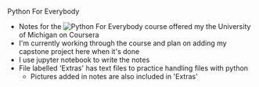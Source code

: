 Python For Everybody
- Notes for the ![Python For Everybody](https://www.coursera.org/specializations/python) course offered my the University of Michigan on Coursera
- I'm currently working through the course and plan on adding my capstone project here when it's done
- I use jupyter notebook to write the notes
- File labelled 'Extras' has text files to practice handling files with python
  - Pictures added in notes are also included in 'Extras'
